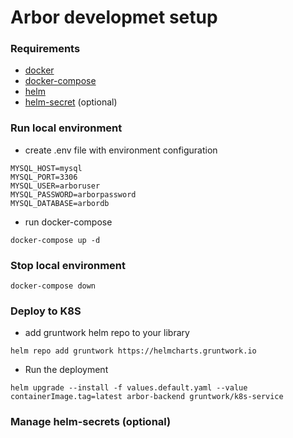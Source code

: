 # Arbor developmet setup

### Requirements 

- [docker](https://docs.docker.com/install/)
- [docker-compose](https://docs.docker.com/compose/install/)
- [helm](https://kompose.io/installation/)
- [helm-secret](https://git-secret.io/installation) (optional)

### Run local environment

- create .env file with environment configuration

```
MYSQL_HOST=mysql
MYSQL_PORT=3306
MYSQL_USER=arboruser
MYSQL_PASSWORD=arborpassword
MYSQL_DATABASE=arbordb
```

- run docker-compose 

```
docker-compose up -d
```

### Stop local environment

```
docker-compose down
```

### Deploy to K8S

- add gruntwork helm repo to your library 

```
helm repo add gruntwork https://helmcharts.gruntwork.io
```

- Run the deployment

```
helm upgrade --install -f values.default.yaml --value containerImage.tag=latest arbor-backend gruntwork/k8s-service
```

### Manage helm-secrets (optional)